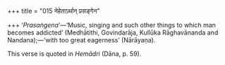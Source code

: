 +++
title = "015 नेहेताऽर्थान् प्रसङ्गेन"

+++
‘*Prasaṅgena*’—‘Music, singing and such other things to which man
becomes addicted’ (Medhātithi, Govindarāja, Kullūka Rāghavānanda and
Nandana);—‘with too great eagerness’ (Nārāyaṇa).

This verse is quoted in *Hemādri* (Dāna, p. 59).


